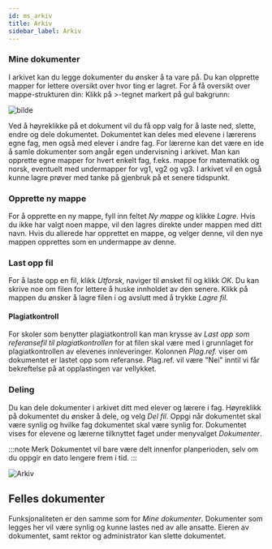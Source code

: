 ```yaml
---
id: ms_arkiv
title: Arkiv
sidebar_label: Arkiv
---
```


### Mine dokumenter
I arkivet kan du legge dokumenter du ønsker å ta vare på. Du kan olpprette mapper for lettere oversikt over hvor ting er lagret. For å få oversikt over mappe-strukturen din: Klikk  på >-tegnet markert på gul bakgrunn:

![bilde](https://user-images.githubusercontent.com/80097133/153581596-03823ef3-d127-4bf9-881f-4146e9323292.png)


Ved å høyreklikke på et dokument vil du få opp valg for å laste ned, slette, endre og dele dokumentet. Dokumentet kan deles med elevene i lærerens egne fag, men også med elever i andre fag. For lærerne kan det være en ide å samle dokumenter som angår egen undervisning i arkivet. Man kan opprette egne mapper for hvert enkelt fag, f.eks. mappe for matematikk og norsk, eventuelt med undermapper for vg1, vg2 og vg3. I arkivet vil en også kunne lagre prøver med tanke på gjenbruk på et senere tidspunkt.

### Opprette ny mappe
For å opprette en ny mappe, fyll inn feltet _Ny mappe_ og klikke _Lagre_. Hvis du ikke har valgt noen mappe, vil den lagres direkte under mappen med ditt navn. Hvis du allerede har opprettet en mappe, og velger denne, vil den nye mappen opprettes som en undermappe av denne.

### Last opp fil
For å laste opp en fil, klikk _Utforsk_, naviger til ønsket fil og klikk _OK_. Du kan skrive noe om filen for lettere å huske innholdet av den senere. Klikk på mappen du ønsker å lagre filen i og avslutt med å trykke _Lagre fil_.

#### Plagiatkontroll
For skoler som benytter plagiatkontroll kan man krysse av _Last opp som referansefil til plagiatkontrollen_ for at filen skal være med i grunnlaget for plagiatkontrollen av elevenes innleveringer. Kolonnen _Plag.ref._ viser om dokumentet er lastet opp som referanse. Plag.ref. vil være "Nei" inntil vi får bekreftelse på at opplastingen var vellykket.

### Deling
Du kan dele dokumenter i arkivet ditt med elever og lærere i fag. Høyreklikk på dokumentet du ønsker å dele, og velg _Del fil_. Oppgi når dokumentet skal være synlig og hvilke fag dokumentet skal være synlig for. Dokumentet vises for elevene og lærerne tilknyttet faget under menyvalget _Dokumenter_.

:::note Merk
Dokumentet vil bare være delt innenfor planperioden, selv om du oppgir en dato lengere frem i tid.
:::

![Arkiv](/iskole/img/ms_arkiv.png 'Arkiv')

## Felles dokumenter
Funksjonaliteten er den samme som for _Mine dokumenter_. Dokumenter som legges her vil være synlig og kunne lastes ned av alle ansatte. Eieren av dokumentet, samt rektor og administrator kan slette dokumentet.
